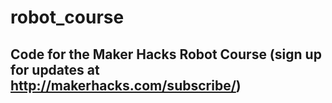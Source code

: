 # robot_course
## Code for the Maker Hacks Robot Course (sign up for updates at http://makerhacks.com/subscribe/)

